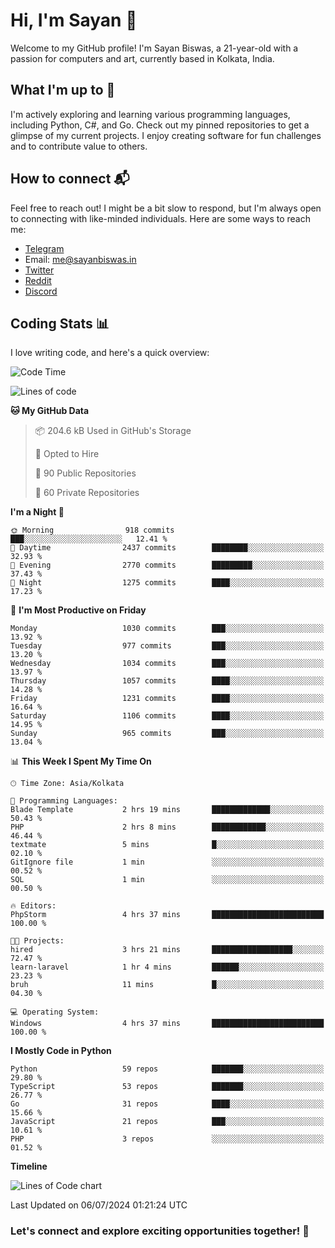 # Hi, I'm Sayan 👋

Welcome to my GitHub profile! I'm Sayan Biswas, a 21-year-old with a passion for computers and art, currently based in Kolkata, India.

## What I'm up to 🚀

I'm actively exploring and learning various programming languages, including Python, C#, and Go. Check out my pinned repositories to get a glimpse of my current projects. I enjoy creating software for fun challenges and to contribute value to others.

## How to connect 📬

Feel free to reach out! I might be a bit slow to respond, but I'm always open to connecting with like-minded individuals. Here are some ways to reach me:

- [Telegram](https://t.me/dank_as_fuck)
- Email: [me@sayanbiswas.in](mailto:me@sayanbiswas.in)
- [Twitter](https://twitter.com/TheDankDel)
- [Reddit](https://www.reddit.com/user/dank_as_fuck_/)
- [Discord](https://discordapp.com/users/506536929152466945)

## Coding Stats 📊

I love writing code, and here's a quick overview:

<!--START_SECTION:waka-->
![Code Time](http://img.shields.io/badge/Code%20Time-1%2C651%20hrs%2050%20mins-blue)

![Lines of code](https://img.shields.io/badge/From%20Hello%20World%20I%27ve%20Written-5.7%20million%20lines%20of%20code-blue)

**🐱 My GitHub Data** 

> 📦 204.6 kB Used in GitHub's Storage 
 > 
> 💼 Opted to Hire
 > 
> 📜 90 Public Repositories 
 > 
> 🔑 60 Private Repositories 
 > 
**I'm a Night 🦉** 

```text
🌞 Morning                918 commits         ███░░░░░░░░░░░░░░░░░░░░░░   12.41 % 
🌆 Daytime                2437 commits        ████████░░░░░░░░░░░░░░░░░   32.93 % 
🌃 Evening                2770 commits        █████████░░░░░░░░░░░░░░░░   37.43 % 
🌙 Night                  1275 commits        ████░░░░░░░░░░░░░░░░░░░░░   17.23 % 
```
📅 **I'm Most Productive on Friday** 

```text
Monday                   1030 commits        ███░░░░░░░░░░░░░░░░░░░░░░   13.92 % 
Tuesday                  977 commits         ███░░░░░░░░░░░░░░░░░░░░░░   13.20 % 
Wednesday                1034 commits        ███░░░░░░░░░░░░░░░░░░░░░░   13.97 % 
Thursday                 1057 commits        ████░░░░░░░░░░░░░░░░░░░░░   14.28 % 
Friday                   1231 commits        ████░░░░░░░░░░░░░░░░░░░░░   16.64 % 
Saturday                 1106 commits        ████░░░░░░░░░░░░░░░░░░░░░   14.95 % 
Sunday                   965 commits         ███░░░░░░░░░░░░░░░░░░░░░░   13.04 % 
```


📊 **This Week I Spent My Time On** 

```text
🕑︎ Time Zone: Asia/Kolkata

💬 Programming Languages: 
Blade Template           2 hrs 19 mins       █████████████░░░░░░░░░░░░   50.43 % 
PHP                      2 hrs 8 mins        ████████████░░░░░░░░░░░░░   46.44 % 
textmate                 5 mins              █░░░░░░░░░░░░░░░░░░░░░░░░   02.10 % 
GitIgnore file           1 min               ░░░░░░░░░░░░░░░░░░░░░░░░░   00.52 % 
SQL                      1 min               ░░░░░░░░░░░░░░░░░░░░░░░░░   00.50 % 

🔥 Editors: 
PhpStorm                 4 hrs 37 mins       █████████████████████████   100.00 % 

🐱‍💻 Projects: 
hired                    3 hrs 21 mins       ██████████████████░░░░░░░   72.47 % 
learn-laravel            1 hr 4 mins         ██████░░░░░░░░░░░░░░░░░░░   23.23 % 
bruh                     11 mins             █░░░░░░░░░░░░░░░░░░░░░░░░   04.30 % 

💻 Operating System: 
Windows                  4 hrs 37 mins       █████████████████████████   100.00 % 
```

**I Mostly Code in Python** 

```text
Python                   59 repos            ███████░░░░░░░░░░░░░░░░░░   29.80 % 
TypeScript               53 repos            ███████░░░░░░░░░░░░░░░░░░   26.77 % 
Go                       31 repos            ████░░░░░░░░░░░░░░░░░░░░░   15.66 % 
JavaScript               21 repos            ███░░░░░░░░░░░░░░░░░░░░░░   10.61 % 
PHP                      3 repos             ░░░░░░░░░░░░░░░░░░░░░░░░░   01.52 % 
```



**Timeline**

![Lines of Code chart](https://raw.githubusercontent.com/Dank-del/Dank-del/main/assets/bar_graph.png)


 Last Updated on 06/07/2024 01:21:24 UTC
<!--END_SECTION:waka-->

### Let's connect and explore exciting opportunities together! 🚀
